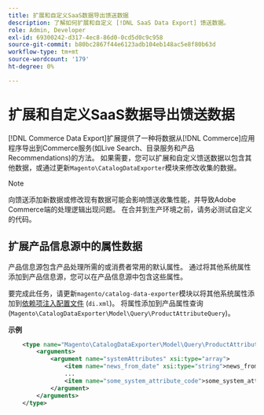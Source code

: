 ```yaml
---
title: 扩展和自定义SaaS数据导出馈送数据
description: 了解如何扩展和自定义 [!DNL SaaS Data Export] 馈送数据。
role: Admin, Developer
exl-id: 69300242-d317-4ec8-86d0-0cd5d0c9c958
source-git-commit: b80bc2867f44e6123adb104eb148ac5e8f80b63d
workflow-type: tm+mt
source-wordcount: '179'
ht-degree: 0%

---
```


# 扩展和自定义SaaS数据导出馈送数据

[!DNL Commerce Data Export]扩展提供了一种将数据从[!DNL Commerce]应用程序导出到Commerce服务(如Live Search、目录服务和产品Recommendations)的方法。 如果需要，您可以扩展和自定义馈送数据以包含其他数据，或通过更新`Magento\CatalogDataExporter`模块来修改收集的数据。

>[!NOTE]
>
>向馈送添加新数据或修改现有数据可能会影响馈送收集性能，并导致Adobe Commerce端的处理逻辑出现问题。 在合并到生产环境之前，请务必测试自定义的代码。

## 扩展产品信息源中的属性数据

产品信息源包含产品处理所需的或消费者常用的默认属性。 通过将其他系统属性添加到产品信息源，您可以在产品信息源中包含这些属性。

要完成此任务，请更新`magento/catalog-data-exporter`模块以将其他系统属性添加到[依赖项注入配置文件](https://developer.adobe.com/commerce/php/development/build/dependency-injection-file/) (`di.xml`)。 将属性添加到产品属性查询(`Magento\CatalogDataExporter\Model\Query\ProductAttributeQuery`)。

**示例**

```xml
    <type name="Magento\CatalogDataExporter\Model\Query\ProductAttributeQuery">
        <arguments>
            <argument name="systemAttributes" xsi:type="array">
                <item name="news_from_date" xsi:type="string">news_from_date</item>
                ...
                <item name="some_system_attribute_code">some_system_attribute_code</item>
            </argument>
        </arguments>
    </type>
```

